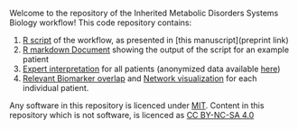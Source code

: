 Welcome to the repository of the Inherited Metabolic Disorders Systems Biology workflow!
This code repository contains:
1. [R script](../main/Scripts/Workflow_IMD_PUPY.Rmd) of the workflow, as presented in [this manuscript](preprint link)
2. [R markdown Document](../main/Scripts/Workflow_IMD_PUPY.nb.html) showing the output of the script for an example patient
3. [Expert interpretation](../main/Expert_interpretation) for all patients (anonymized data available [here](../main/Data/Data_PuPyMS_QTOF_KV_BIGCAT.csv))
4. [Relevant Biomarker overlap](../main/Images) and [Network visualization](../main/Cytoscape_networks) for each individual patient.


Any software in this repository is licenced under [MIT](/LICENSE). Content in this repository which is not software, is licenced as [CC BY-NC-SA 4.0](https://creativecommons.org/licenses/by-nc-sa/4.0/)
